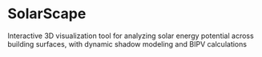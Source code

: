# SolarScape
Interactive 3D visualization tool for analyzing solar energy potential across building surfaces, with dynamic shadow modeling and BIPV calculations
